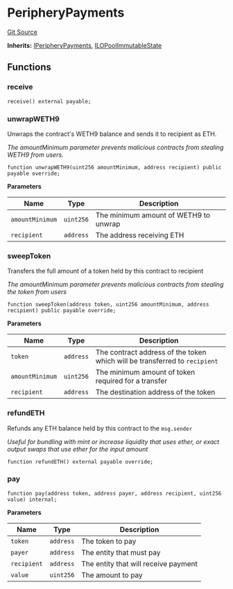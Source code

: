 # PeripheryPayments
[Git Source](https://github.com/KYRDTeam/ilo-contracts/blob/efdd1e09c11736c5cee1dacbdd6c598f078eeaec/src/base/PeripheryPayments.sol)

**Inherits:**
[IPeripheryPayments](/src/interfaces/IPeripheryPayments.sol/interface.IPeripheryPayments.md), [ILOPoolImmutableState](/src/base/ILOPoolImmutableState.sol/abstract.ILOPoolImmutableState.md)


## Functions
### receive


```solidity
receive() external payable;
```

### unwrapWETH9

Unwraps the contract's WETH9 balance and sends it to recipient as ETH.

*The amountMinimum parameter prevents malicious contracts from stealing WETH9 from users.*


```solidity
function unwrapWETH9(uint256 amountMinimum, address recipient) public payable override;
```
**Parameters**

|Name|Type|Description|
|----|----|-----------|
|`amountMinimum`|`uint256`|The minimum amount of WETH9 to unwrap|
|`recipient`|`address`|The address receiving ETH|


### sweepToken

Transfers the full amount of a token held by this contract to recipient

*The amountMinimum parameter prevents malicious contracts from stealing the token from users*


```solidity
function sweepToken(address token, uint256 amountMinimum, address recipient) public payable override;
```
**Parameters**

|Name|Type|Description|
|----|----|-----------|
|`token`|`address`|The contract address of the token which will be transferred to `recipient`|
|`amountMinimum`|`uint256`|The minimum amount of token required for a transfer|
|`recipient`|`address`|The destination address of the token|


### refundETH

Refunds any ETH balance held by this contract to the `msg.sender`

*Useful for bundling with mint or increase liquidity that uses ether, or exact output swaps
that use ether for the input amount*


```solidity
function refundETH() external payable override;
```

### pay


```solidity
function pay(address token, address payer, address recipient, uint256 value) internal;
```
**Parameters**

|Name|Type|Description|
|----|----|-----------|
|`token`|`address`|The token to pay|
|`payer`|`address`|The entity that must pay|
|`recipient`|`address`|The entity that will receive payment|
|`value`|`uint256`|The amount to pay|


